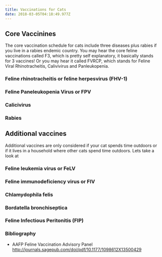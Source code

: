 ```yaml
---
title: Vaccinations for Cats
date: 2018-03-05T04:18:49.977Z
---
```

## Core Vaccinines 
The core vaccination schedule for cats include three diseases plus rabies if you live in a rabies endemic country. You may hear the core feline vaccinations called F3, which is pretty self explanatory, it basically stands for 3 vaccines! Or you may hear it called FVRCP, which stands for Feline Viral Rhinotracheitis, Calivivirus and Panleukopenia. 

### Feline rhinotracheitis or feline herpesvirus (FHV-1)

### Feline Paneleukopenia Virus or FPV

### Calicivirus 

### Rabies

## Additional vaccines
Additional vaccines are only considered if your cat spends time outdoors or if it lives in a household where other cats spend time outdoors. Lets take a look at 

### Feline leukemia virus or FeLV

### Feline immunodeficiency virus or FIV

### Chlamydophila felis

### Bordatella bronchiseptica

### Feline Infectious Peritonitis (FIP)

### Bibliography
* AAFP Feline Vaccination Advisory Panel http://journals.sagepub.com/doi/pdf/10.1177/1098612X13500429
